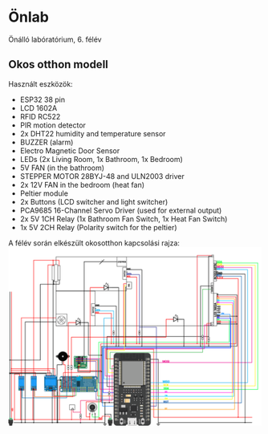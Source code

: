 # Önlab
Önálló labóratórium, 6. félév
## Okos otthon modell
Használt eszközök:
- ESP32 38 pin
- LCD 1602A
- RFID RC522
- PIR motion detector
- 2x DHT22 humidity and temperature sensor
- BUZZER (alarm)
- Electro Magnetic Door Sensor
- LEDs (2x Living Room, 1x Bathroom, 1x Bedroom)
- 5V FAN (in the bathroom)
- STEPPER MOTOR 28BYJ-48 and ULN2003 driver
- 2x 12V FAN in the bedroom (heat fan)
- Peltier module
- 2x Buttons (LCD switcher and light switcher)
- PCA9685 16-Channel Servo Driver (used for external output)
- 2x 5V 1CH Relay (1x Bathroom Fan Switch, 1x Heat Fan Switch)
- 1x 5V 2CH Relay (Polarity switch for the peltier)


A félév során elkészült okosotthon kapcsolási rajza:
![Kapcsolási Rajz](kapcs.png)